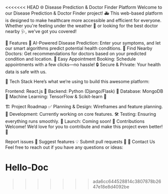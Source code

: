 <<<<<<< HEAD
🌐 Disease Prediction & Doctor Finder Platform
Welcome to our Disease Prediction & Doctor Finder project! 🚑 This web-based platform is designed to make healthcare more accessible and efficient for everyone. Whether you're feeling under the weather 🤒 or looking for the best doctor nearby 🩺, we've got you covered!

🌟 Features
🧠 AI-Powered Disease Prediction: Enter your symptoms, and let our smart algorithms predict potential health conditions.
📍 Find Nearby Doctors: Get recommendations for doctors based on your predicted condition and location.
📅 Easy Appointment Booking: Schedule appointments with a few clicks—no hassle!
🔒 Secure & Private: Your health data is safe with us.

🚀 Tech Stack
Here’s what we’re using to build this awesome platform:

Frontend: React.js 🌟
Backend: Python (Django/Flask) 🐍
Database: MongoDB 🍃
Machine Learning: TensorFlow & Scikit-learn 🤖
 
🏗️ Project Roadmap
✅ Planning & Design: Wireframes and feature planning.
🚧 Development: Currently working on core features.
🛠️ Testing: Ensuring everything runs smoothly.
🎉 Launch: Coming soon!
🤝 Contributions Welcome!
We’d love for you to contribute and make this project even better! 🫶

Report issues 🐛
Suggest features 💡
Submit pull requests 🔧
📧 Contact Us
Feel free to reach out if you have any questions or ideas:





# Hello-Doc
>>>>>>> ada6cc644528814c3807878b2647e18e8d4092be
